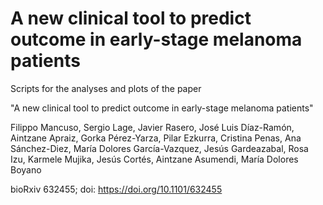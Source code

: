 # A new clinical tool to predict outcome in early-stage melanoma patients

Scripts for the analyses and plots of the paper 

"A new clinical tool to predict outcome in early-stage melanoma patients"

Filippo Mancuso, Sergio Lage, Javier Rasero, José Luis Díaz-Ramón, Aintzane Apraiz, Gorka Pérez-Yarza, Pilar Ezkurra, Cristina Penas, Ana Sánchez-Diez, María Dolores García-Vazquez, Jesús Gardeazabal, Rosa Izu, Karmele Mujika, Jesús Cortés, Aintzane Asumendi, María Dolores Boyano

bioRxiv 632455; doi: https://doi.org/10.1101/632455

